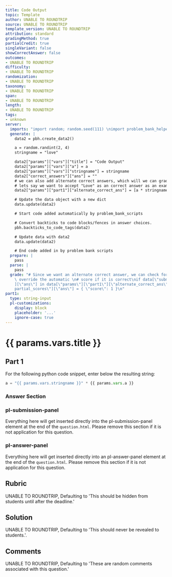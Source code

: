 ```yaml
---
title: Code Output
topic: Template
author: UNABLE TO ROUNDTRIP
source: UNABLE TO ROUNDTRIP
template_version: UNABLE TO ROUNDTRIP
attribution: standard
gradingMethod: true
partialCredit: true
singleVariant: false
showCorrectAnswer: false
outcomes:
- UNABLE TO ROUNDTRIP
difficulty:
- UNABLE TO ROUNDTRIP
randomization:
- UNABLE TO ROUNDTRIP
taxonomy:
- UNABLE TO ROUNDTRIP
span:
- UNABLE TO ROUNDTRIP
length:
- UNABLE TO ROUNDTRIP
tags:
- unknown
server:
  imports: "import random; random.seed(111) \nimport problem_bank_helpers as pbh\n"
  generate: |
    data2 = pbh.create_data2()

    a = random.randint(2, 4)
    stringname = "love"

    data2["params"]["vars"]["title"] = "Code Output"
    data2["params"]["vars"]["a"] = a
    data2["params"]["vars"]["stringname"] = stringname
    data2["correct_answers"]["ans"] = ""
    # we can also add alternate correct answers, which will we can grade as correct
    # lets say we want to accept "Love" as an correct answer as an example, we can do:
    data2["params"]["part1"]["alternate_correct_ans"] = [a * stringname, a * "Love"]

    # Update the data object with a new dict
    data.update(data2)

    # Start code added automatically by problem_bank_scripts

    # Convert backticks to code blocks/fences in answer choices.
    pbh.backticks_to_code_tags(data2)

    # Update data with data2
    data.update(data2)

    # End code added in by problem bank scripts
  prepare: |
    pass
  parse: |
    pass
  grade: "# Since we want an alternate correct answer, we can check for it here, and\
    \ override the automatic \n# score if it is correct\nif data[\"submitted_answers\"\
    ][\"ans\"] in data[\"params\"][\"part1\"][\"alternate_correct_ans\"]:\n    data[\"\
    partial_scores\"][\"ans\"] = { \"score\": 1 }\n"
part1:
  type: string-input
  pl-customizations:
    display: block
    placeholder: '...'
    ignore-case: true
---
```

# {{ params.vars.title }}

## Part 1

For the following python code snippet, enter below the resulting string:

```python
a = "{{ params.vars.stringname }}" * {{ params.vars.a }}
```

### Answer Section 

### pl-submission-panel

Everything here will get inserted directly into the pl-submission-panel element at the end of the `question.html`.
Please remove this section if it is not application for this question.

### pl-answer-panel

Everything here will get inserted directly into an pl-answer-panel element at the end of the `question.html`.
Please remove this section if it is not application for this question.

## Rubric

UNABLE TO ROUNDTRIP, Defaulting to 'This should be hidden from students until after the deadline.'

## Solution

UNABLE TO ROUNDTRIP, Defaulting to 'This should never be revealed to students.'.

## Comments

UNABLE TO ROUNDTRIP, Defaulting to 'These are random comments associated with this question.'

